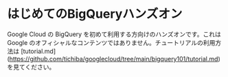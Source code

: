 # はじめてのBigQueryハンズオン
Google Cloud の BigQuery を初めて利用する方向けのハンズオンです。これは Google のオフィシャルなコンテンツではありません。チュートリアルの利用方法は [tutorial.md] (https://github.com/tichiba/googlecloud/tree/main/bigquery101/tutorial.md) を見てください。
